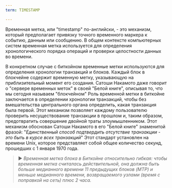 ```yaml
---
term: TIMESTAMP

---
```

Временная метка, или "timestamp" по-английски, - это механизм, который предполагает привязку точного временного маркера к событию, данным или сообщению. В общем контексте компьютерных систем временная метка используется для определения хронологического порядка операций и проверки целостности данных во времени.

В конкретном случае с биткойном временные метки используются для определения хронологии транзакций и блоков. Каждый блок в блокчейне содержит временную метку, указывающую на приблизительный момент его создания. Сатоши Накамото даже говорит о "сервере временных меток" в своей "Белой книге", описывая то, что мы сегодня называем "блокчейном" Роль временной метки в биткойне заключается в определении хронологии транзакций, чтобы без вмешательства центрального органа определить, какая транзакция была первой. Этот механизм позволяет каждому пользователю проверить несуществование транзакции в прошлом и, таким образом, предотвратить совершение двойной траты злоумышленником. Этот механизм обоснован Сатоши Накамото в его "Белой книге" знаменитой фразой: "*Единственный способ подтвердить отсутствие транзакции - это быть в курсе всех транзакций*" Этот стандарт установлен на времени Unix, которое представляет собой общее количество секунд, прошедших с 1 января 1970 года.

> ► *Временная метка блока в Биткойне относительно гибкая: чтобы временная метка считалась действительной, она должна быть больше медианного времени 11 предыдущих блоков (MTP) и меньше медианного времени, возвращаемого узлами (время с поправкой на сеть) плюс 2 часа.*